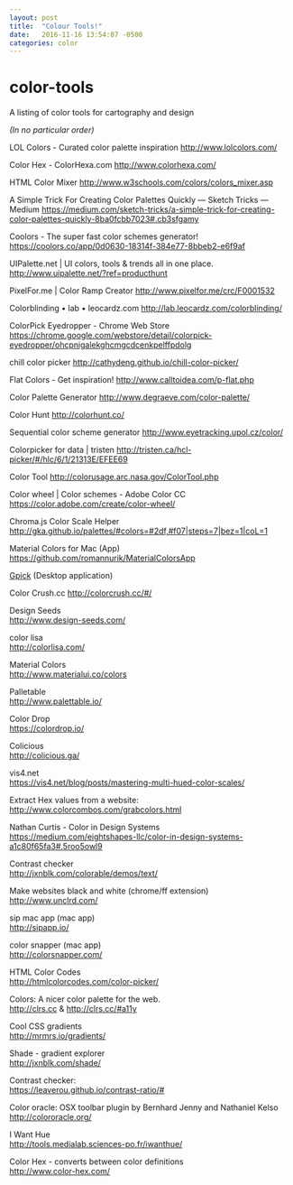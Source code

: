 ```yaml
---
layout: post
title:  "Colour Tools!"
date:   2016-11-16 13:54:07 -0500
categories: color
---
```

# color-tools
A listing of color tools for cartography and design

_(In no particular order)_

LOL Colors - Curated color palette inspiration
http://www.lolcolors.com/

Color Hex - ColorHexa.com
http://www.colorhexa.com/

HTML Color Mixer
http://www.w3schools.com/colors/colors_mixer.asp

A Simple Trick For Creating Color Palettes Quickly — Sketch Tricks — Medium
https://medium.com/sketch-tricks/a-simple-trick-for-creating-color-palettes-quickly-8ba0fcbb7023#.cb3sfgamy

Coolors - The super fast color schemes generator!
https://coolors.co/app/0d0630-18314f-384e77-8bbeb2-e6f9af

UIPalette.net | UI colors, tools & trends all in one place.
http://www.uipalette.net/?ref=producthunt

PixelFor.me | Color Ramp Creator
http://www.pixelfor.me/crc/F0001532

Colorblinding • lab • leocardz.com
http://lab.leocardz.com/colorblinding/

ColorPick Eyedropper - Chrome Web Store
https://chrome.google.com/webstore/detail/colorpick-eyedropper/ohcpnigalekghcmgcdcenkpelffpdolg

chill color picker
http://cathydeng.github.io/chill-color-picker/

Flat Colors - Get inspiration!
http://www.calltoidea.com/p-flat.php

Color Palette Generator
http://www.degraeve.com/color-palette/

Color Hunt
http://colorhunt.co/

Sequential color scheme generator
http://www.eyetracking.upol.cz/color/

Colorpicker for data | tristen
http://tristen.ca/hcl-picker/#/hlc/6/1/21313E/EFEE69

Color Tool
http://colorusage.arc.nasa.gov/ColorTool.php

Color wheel | Color schemes - Adobe Color CC
https://color.adobe.com/create/color-wheel/

Chroma.js Color Scale Helper
http://gka.github.io/palettes/#colors=#2df,#f07|steps=7|bez=1|coL=1

Material Colors for Mac (App)
https://github.com/romannurik/MaterialColorsApp

[Gpick](http://www.gpick.org/) (Desktop application)

Color Crush.cc
http://colorcrush.cc/#/

Design Seeds  
http://www.design-seeds.com/  

color lisa  
http://colorlisa.com/  

Material Colors  
http://www.materialui.co/colors  
  
Palletable  
http://www.palettable.io/  

Color Drop  
https://colordrop.io/  

Colicious  
http://colicious.ga/  
  
vis4.net   
https://vis4.net/blog/posts/mastering-multi-hued-color-scales/

Extract Hex values from a website:  
http://www.colorcombos.com/grabcolors.html
  
Nathan Curtis - Color in Design Systems  
https://medium.com/eightshapes-llc/color-in-design-systems-a1c80f65fa3#.5roo5owl9  

Contrast checker  
http://jxnblk.com/colorable/demos/text/  

Make websites black and white (chrome/ff extension) 
http://www.unclrd.com/  

sip mac app (mac app)   
http://sipapp.io/

color snapper (mac app)  
http://colorsnapper.com/

HTML Color Codes  
http://htmlcolorcodes.com/color-picker/  

Colors: A nicer color palette for the web.  
http://clrs.cc & http://clrs.cc/#a11y  
  
Cool CSS gradients  
http://mrmrs.io/gradients/  
  
Shade - gradient explorer  
http://jxnblk.com/shade/  

Contrast checker:  
https://leaverou.github.io/contrast-ratio/#  

Color oracle: OSX toolbar plugin by Bernhard Jenny and Nathaniel Kelso
http://colororacle.org/

I Want Hue  
http://tools.medialab.sciences-po.fr/iwanthue/

Color Hex - converts between color definitions  
http://www.color-hex.com/  

